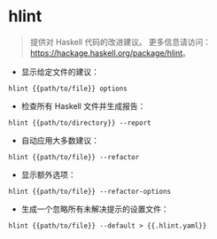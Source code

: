 # hlint

> 提供对 Haskell 代码的改进建议。
> 更多信息请访问：<https://hackage.haskell.org/package/hlint>。

- 显示给定文件的建议：

`hlint {{path/to/file}} options`

- 检查所有 Haskell 文件并生成报告：

`hlint {{path/to/directory}} --report`

- 自动应用大多数建议：

`hlint {{path/to/file}} --refactor`

- 显示额外选项：

`hlint {{path/to/file}} --refactor-options`

- 生成一个忽略所有未解决提示的设置文件：

`hlint {{path/to/file}} --default > {{.hlint.yaml}}`